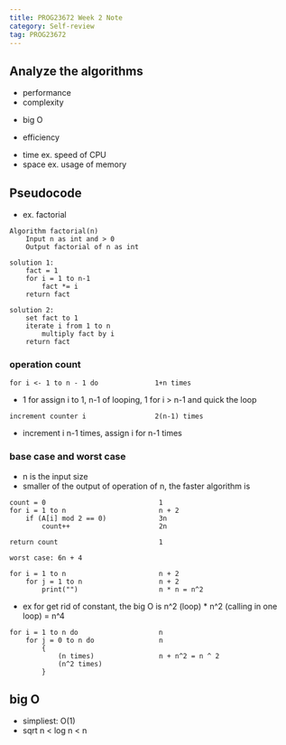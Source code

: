 ```yaml
---
title: PROG23672 Week 2 Note
category: Self-review
tag: PROG23672
---
```


## Analyze the algorithms
* performance
* complexity
- big O
* efficiency
- time ex. speed of CPU
- space ex. usage of memory

## Pseudocode
* ex. factorial
```
Algorithm factorial(n)
    Input n as int and > 0
    Output factorial of n as int

solution 1:
    fact = 1
    for i = 1 to n-1
        fact *= i
    return fact

solution 2:
    set fact to 1
    iterate i from 1 to n
        multiply fact by i
    return fact
```
### operation count
```
for i <- 1 to n - 1 do              1+n times
```
* 1 for assign i to 1, n-1 of looping, 1 for i > n-1 and quick the loop
```
increment counter i                 2(n-1) times
```
* increment i n-1 times, assign i for n-1 times

### base case and worst case
* n is the input size
* smaller of the output of operation of n, the faster algorithm is 

```
count = 0                            1
for i = 1 to n                       n + 2
    if (A[i] mod 2 == 0)             3n
        count++                      2n

return count                         1

worst case: 6n + 4
```

```
for i = 1 to n                       n + 2
    for j = 1 to n                   n + 2
        print("")                    n * n = n^2
```

* ex for get rid of constant, the big O is n^2 (loop) * n^2 (calling in one loop) = n^4
```
for i = 1 to n do                    n
    for j = 0 to n do                n
        {
            (n times)                n + n^2 = n ^ 2
            (n^2 times)
        }
```

## big O
* simpliest: O(1)
* sqrt n < log n < n
